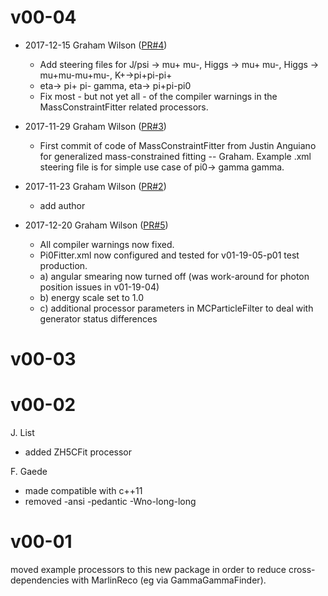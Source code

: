 # v00-04

* 2017-12-15 Graham Wilson ([PR#4](https://github.com/iLCSoft/MarlinKinfitProcessors/pull/4))
  - Add steering files for J/psi -> mu+ mu-, Higgs -> mu+ mu-, Higgs -> mu+mu-mu+mu-, K+->pi+pi-pi+
  - eta-> pi+ pi- gamma, eta-> pi+pi-pi0
  - Fix most - but not yet all - of the compiler warnings in the MassConstraintFitter related processors.

* 2017-11-29 Graham Wilson ([PR#3](https://github.com/iLCSoft/MarlinKinfitProcessors/pull/3))
  - First commit of code of MassConstraintFitter from Justin Anguiano for 
    generalized mass-constrained fitting -- Graham. 
    Example .xml steering file is for simple use case of pi0-> gamma gamma.

* 2017-11-23 Graham Wilson ([PR#2](https://github.com/iLCSoft/MarlinKinfitProcessors/pull/2))
  - add author

* 2017-12-20 Graham Wilson ([PR#5](https://github.com/iLCSoft/MarlinKinfitProcessors/pull/5))
  - All compiler warnings now fixed.
  - Pi0Fitter.xml now configured and tested for v01-19-05-p01 test production.
  - a) angular smearing now turned off (was work-around for photon position issues in v01-19-04)
  - b) energy scale set to 1.0
  - c) additional processor parameters in MCParticleFilter to deal with generator status differences

# v00-03

# v00-02

J. List
   - added ZH5CFit processor

F. Gaede
   - made compatible with c++11
   - removed -ansi -pedantic -Wno-long-long
  
# v00-01

 moved example processors to this new package in order to
 reduce cross-dependencies with MarlinReco (eg via GammaGammaFinder).
